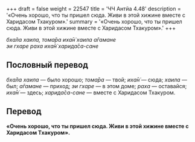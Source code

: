 +++
draft = false
weight = 22547
title = 'ЧЧ Антйа 4.48'
description = '«Очень хорошо, что ты пришел сюда. Живи в этой хижине вместе с Харидасом Тхакуром».'
summary = '«Очень хорошо, что ты пришел сюда. Живи в этой хижине вместе с Харидасом Тхакуром».'
+++

_бха̄ла хаила, тома̄ра иха̄н̇ хаила а̄гамане  
эи гхаре раха иха̄н̇ харида̄са-сане_

## Пословный перевод

_бха̄ла_ _хаила_ — было хорошо; _тома̄ра_ — твой; _иха̄н̇_ — сюда; _хаила_ — был; _а̄гамане_ — приход; _эи_ _гхаре_ — в этом доме; _раха_ — оставайся; _иха̄н̇_ — здесь; _харида̄са_\-_сане_ — вместе с Харидасом Тхакуром.

## Перевод

**«Очень хорошо, что ты пришел сюда. Живи в этой хижине вместе с Харидасом Тхакуром».**
